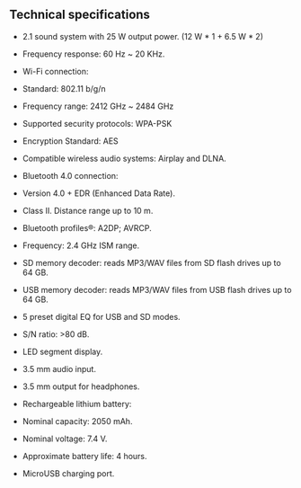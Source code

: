 ## Technical specifications

- 2.1 sound system with 25 W output power. (12 W * 1 + 6.5 W * 2)
- Frequency response: 60 Hz ~ 20 KHz.
- Wi-Fi connection:
 - Standard: 802.11 b/g/n
 - Frequency range: 2412 GHz ~ 2484 GHz
 - Supported security protocols: WPA-PSK 
 - Encryption Standard: AES
 - Compatible wireless audio systems: Airplay and DLNA.

- Bluetooth 4.0 connection:
 - Version 4.0 + EDR (Enhanced Data Rate).
 - Class II. Distance range up to 10 m. 
 - Bluetooth profiles®: A2DP; AVRCP. 
 - Frequency: 2.4 GHz ISM range.

- SD memory decoder: reads MP3/WAV files from SD flash drives up to 64 GB.
- USB memory decoder: reads MP3/WAV files from USB flash drives up to 64 GB.
- 5 preset digital EQ for USB and SD modes.
- S/N ratio: >80 dB.
- LED segment display.
- 3.5 mm audio input.
- 3.5 mm output for headphones.

- Rechargeable lithium battery: 
 - Nominal capacity: 2050 mAh.
 - Nominal voltage: 7.4 V.
 - Approximate battery life: 4 hours.
  - MicroUSB charging port.
